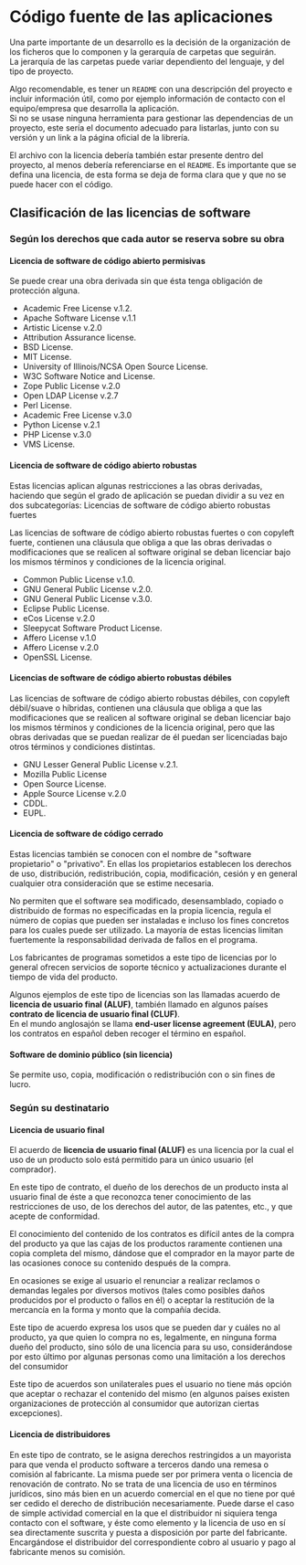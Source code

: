 
# Código fuente de las aplicaciones

Una parte importante de un desarrollo es la decisión de la organización de los ficheros que lo componen y la gerarquía de carpetas que seguirán.  
La jerarquía de las carpetas puede variar dependiento del lenguaje, y del tipo de proyecto.  

Algo recomendable, es tener un `README` con una descripción del proyecto e incluir información útil, como por ejemplo información de contacto con el equipo/empresa que desarrolla la aplicación.  
Si no se usase ninguna herramienta para gestionar las dependencias de un proyecto, este sería el documento adecuado para listarlas, junto con su versión y un link a la página oficial de la librería.

El archivo con la licencia debería también estar presente dentro del proyecto, al menos debería referenciarse en el `README`. Es importante que se defina una licencia, de esta forma se deja de forma clara que y que no se puede hacer con el código.

## Clasificación de las licencias de software

### Según los derechos que cada autor se reserva sobre su obra

#### Licencia de software de código abierto permisivas

Se puede crear una obra derivada sin que ésta tenga obligación de protección alguna.

- Academic Free License v.1.2.
- Apache Software License v.1.1
- Artistic License v.2.0
- Attribution Assurance license.
- BSD License.
- MIT License.
- University of Illinois/NCSA Open Source License.
- W3C Software Notice and License.
- Zope Public License v.2.0
- Open LDAP License v.2.7
- Perl License.
- Academic Free License v.3.0
- Python License v.2.1
- PHP License v.3.0
- VMS License.

#### Licencia de software de código abierto robustas

Estas licencias aplican algunas restricciones a las obras derivadas, haciendo que según el grado de aplicación se puedan dividir a su vez en dos subcategorías:
Licencias de software de código abierto robustas fuertes

Las licencias de software de código abierto robustas fuertes o con copyleft fuerte, contienen una cláusula que obliga a que las obras derivadas o modificaciones que se realicen al software original se deban licenciar bajo los mismos términos y condiciones de la licencia original.

- Common Public License v.1.0.
- GNU General Public License v.2.0.
- GNU General Public License v.3.0.
- Eclipse Public License.
- eCos License v.2.0
- Sleepycat Software Product License.
- Affero License v.1.0
- Affero License v.2.0
- OpenSSL License.

#### Licencias de software de código abierto robustas débiles

Las licencias de software de código abierto robustas débiles, con copyleft débil/suave o híbridas, contienen una cláusula que obliga a que las modificaciones que se realicen al software original se deban licenciar bajo los mismos términos y condiciones de la licencia original, pero que las obras derivadas que se puedan realizar de él puedan ser licenciadas bajo otros términos y condiciones distintas.

- GNU Lesser General Public License v.2.1.
- Mozilla Public License
- Open Source License.
- Apple Source License v.2.0
- CDDL.
- EUPL.

#### Licencia de software de código cerrado

Estas licencias también se conocen con el nombre de "software propietario" o "privativo". En ellas los propietarios establecen los derechos de uso, distribución, redistribución, copia, modificación, cesión y en general cualquier otra consideración que se estime necesaria.

No permiten que el software sea modificado, desensamblado, copiado o distribuido de formas no especificadas en la propia licencia, regula el número de copias que pueden ser instaladas e incluso los fines concretos para los cuales puede ser utilizado. La mayoría de estas licencias limitan fuertemente la responsabilidad derivada de fallos en el programa.

Los fabricantes de programas sometidos a este tipo de licencias por lo general ofrecen servicios de soporte técnico y actualizaciones durante el tiempo de vida del producto.

Algunos ejemplos de este tipo de licencias son las llamadas acuerdo de **licencia de usuario final (ALUF)**, también llamado en algunos países **contrato de licencia de usuario final (CLUF)**.  
En el mundo anglosajón se llama **end-user license agreement (EULA)**, pero los contratos en español deben recoger el término en español.

#### Software de dominio público (sin licencia)

Se permite uso, copia, modificación o redistribución con o sin fines de lucro.

### Según su destinatario

#### Licencia de usuario final

El acuerdo de **licencia de usuario final (ALUF)** es una licencia por la cual el uso de un producto solo está permitido para un único usuario (el comprador).

En este tipo de contrato, el dueño de los derechos de un producto insta al usuario final de éste a que reconozca tener conocimiento de las restricciones de uso, de los derechos del autor, de las patentes, etc., y que acepte de conformidad.

El conocimiento del contenido de los contratos es difícil antes de la compra del producto ya que las cajas de los productos raramente contienen una copia completa del mismo, dándose que el comprador en la mayor parte de las ocasiones conoce su contenido después de la compra.

En ocasiones se exige al usuario el renunciar a realizar reclamos o demandas legales por diversos motivos (tales como posibles daños producidos por el producto o fallos en él) o aceptar la restitución de la mercancía en la forma y monto que la compañía decida.

Este tipo de acuerdo expresa los usos que se pueden dar y cuáles no al producto, ya que quien lo compra no es, legalmente, en ninguna forma dueño del producto, sino sólo de una licencia para su uso, considerándose por esto último por algunas personas como una limitación a los derechos del consumidor

Este tipo de acuerdos son unilaterales pues el usuario no tiene más opción que aceptar o rechazar el contenido del mismo (en algunos países existen organizaciones de protección al consumidor que autorizan ciertas excepciones).

#### Licencia de distribuidores

En este tipo de contrato, se le asigna derechos restringidos a un mayorista para que venda el producto software a terceros dando una remesa o comisión al fabricante.
La misma puede ser por primera venta o licencia de renovación de contrato. No se trata de una licencia de uso en términos jurídicos, sino más bien en un acuerdo comercial en el que no tiene por qué ser cedido el derecho de distribución necesariamente. Puede darse el caso de simple actividad comercial en la que el distribuidor ni siquiera tenga contacto con el software, y éste como elemento y la licencia de uso en sí sea directamente suscrita y puesta a disposición por parte del fabricante. Encargándose el distribuidor del correspondiente cobro al usuario y pago al fabricante menos su comisión.
